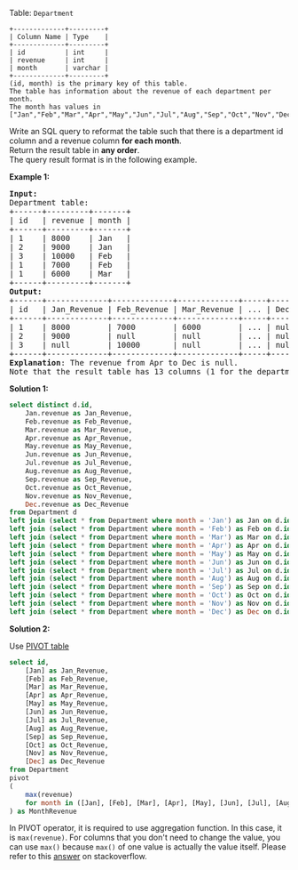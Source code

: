 Table: `Department`
```
+-------------+---------+
| Column Name | Type    |
+-------------+---------+
| id          | int     |
| revenue     | int     |
| month       | varchar |
+-------------+---------+
(id, month) is the primary key of this table.
The table has information about the revenue of each department per month.
The month has values in ["Jan","Feb","Mar","Apr","May","Jun","Jul","Aug","Sep","Oct","Nov","Dec"].
 ```

Write an SQL query to reformat the table such that there is a department id column and a revenue column **for each month**.  
Return the result table in **any order**.  
The query result format is in the following example.

**Example 1:**

<pre>
<b>Input:</b> 
Department table:
+------+---------+-------+
| id   | revenue | month |
+------+---------+-------+
| 1    | 8000    | Jan   |
| 2    | 9000    | Jan   |
| 3    | 10000   | Feb   |
| 1    | 7000    | Feb   |
| 1    | 6000    | Mar   |
+------+---------+-------+
<b>Output:</b> 
+------+-------------+-------------+-------------+-----+-------------+
| id   | Jan_Revenue | Feb_Revenue | Mar_Revenue | ... | Dec_Revenue |
+------+-------------+-------------+-------------+-----+-------------+
| 1    | 8000        | 7000        | 6000        | ... | null        |
| 2    | 9000        | null        | null        | ... | null        |
| 3    | null        | 10000       | null        | ... | null        |
+------+-------------+-------------+-------------+-----+-------------+
<b>Explanation</b>: The revenue from Apr to Dec is null.
Note that the result table has 13 columns (1 for the department id + 12 for the months).
</pre>

**Solution 1:**
```sql
select distinct d.id, 
	Jan.revenue as Jan_Revenue, 
	Feb.revenue as Feb_Revenue, 
	Mar.revenue as Mar_Revenue, 
	Apr.revenue as Apr_Revenue, 
	May.revenue as May_Revenue, 
	Jun.revenue as Jun_Revenue, 
	Jul.revenue as Jul_Revenue, 
	Aug.revenue as Aug_Revenue, 
	Sep.revenue as Sep_Revenue, 
	Oct.revenue as Oct_Revenue, 
	Nov.revenue as Nov_Revenue, 
	Dec.revenue as Dec_Revenue
from Department d
left join (select * from Department where month = 'Jan') as Jan on d.id = Jan.id
left join (select * from Department where month = 'Feb') as Feb on d.id = Feb.id
left join (select * from Department where month = 'Mar') as Mar on d.id = Mar.id
left join (select * from Department where month = 'Apr') as Apr on d.id = Apr.id
left join (select * from Department where month = 'May') as May on d.id = May.id
left join (select * from Department where month = 'Jun') as Jun on d.id = Jun.id
left join (select * from Department where month = 'Jul') as Jul on d.id = Jul.id
left join (select * from Department where month = 'Aug') as Aug on d.id = Aug.id
left join (select * from Department where month = 'Sep') as Sep on d.id = Sep.id
left join (select * from Department where month = 'Oct') as Oct on d.id = Oct.id
left join (select * from Department where month = 'Nov') as Nov on d.id = Nov.id
left join (select * from Department where month = 'Dec') as Dec on d.id = Dec.id
```  


**Solution 2:**
  
Use [PIVOT table](https://docs.microsoft.com/en-us/sql/t-sql/queries/from-using-pivot-and-unpivot?view=sql-server-ver15)
```sql
select id,
    [Jan] as Jan_Revenue,
    [Feb] as Feb_Revenue,
    [Mar] as Mar_Revenue,
    [Apr] as Apr_Revenue,
    [May] as May_Revenue,
    [Jun] as Jun_Revenue,
    [Jul] as Jul_Revenue,
    [Aug] as Aug_Revenue,
    [Sep] as Sep_Revenue,
    [Oct] as Oct_Revenue,
    [Nov] as Nov_Revenue,
    [Dec] as Dec_Revenue
from Department
pivot
(   
	max(revenue)
	for month in ([Jan], [Feb], [Mar], [Apr], [May], [Jun], [Jul], [Aug], [Sep], [Oct], [Nov], [Dec])
) as MonthRevenue
```

In PIVOT operator, it is required to use aggregation function. In this case, it is `max(revenue)`. For columns that you don't need to change the value, you can use `max()` because `max()` of one value is actually the value itself. Please refer to this [answer](https://stackoverflow.com/questions/1343145/tsql-pivot-without-aggregate-function) on stackoverflow.